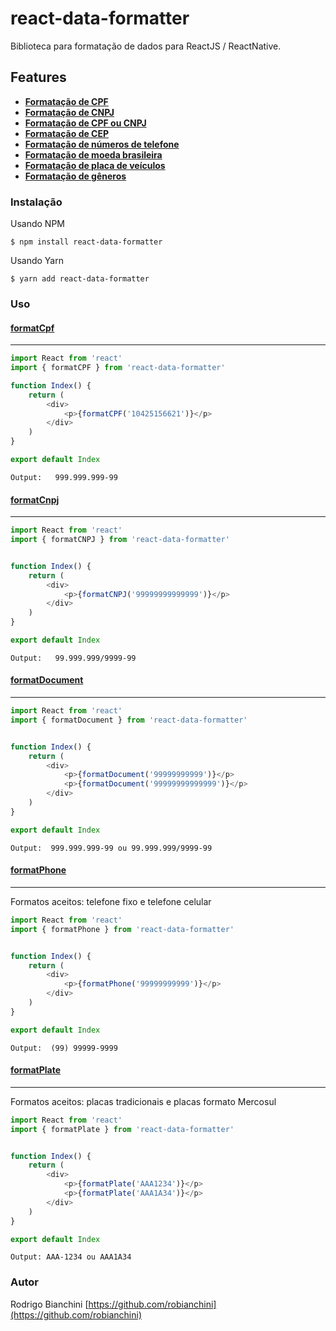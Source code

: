 # react-data-formatter

Biblioteca para formatação de dados para ReactJS / ReactNative.

## Features

- [ **Formatação de CPF**](#formatcpf)
- [ **Formatação de CNPJ**](#formatcnpj)
- [ **Formatação de CPF ou CNPJ**](#formatdocument)
- [ **Formatação de CEP**](#formatzipcode)
- [ **Formatação de números de telefone**](#formatphone)
- [ **Formatação de moeda brasileira**](#formatcurrency)
- [ **Formatação de placa de veículos**](#formatplate)
- [ **Formatação de gêneros**](#formatgender)

### Instalação

Usando NPM

`$ npm install react-data-formatter`

Usando Yarn

`$ yarn add react-data-formatter`

### Uso

#### [**formatCpf**](#formatcpf)
------------

```javascript
import React from 'react'
import { formatCPF } from 'react-data-formatter'

function Index() {
    return (
        <div>
            <p>{formatCPF('10425156621')}</p>
        </div>
    )
}

export default Index
```
`Output:   999.999.999-99`

#### [**formatCnpj**](#formatcnpj)

------------

```javascript
import React from 'react'
import { formatCNPJ } from 'react-data-formatter'


function Index() {
    return (
        <div>
            <p>{formatCNPJ('99999999999999')}</p>
        </div>
    )
}

export default Index
```
`Output:   99.999.999/9999-99`

#### [**formatDocument**](#formatdocument)

------------


```javascript
import React from 'react'
import { formatDocument } from 'react-data-formatter'


function Index() {
    return (
        <div>
            <p>{formatDocument('99999999999')}</p>
            <p>{formatDocument('99999999999999')}</p>
        </div>
    )
}

export default Index
```
`Output:  999.999.999-99 ou 99.999.999/9999-99`

#### [**formatPhone**](#formatphone)

------------
Formatos aceitos: telefone fixo e telefone celular

```javascript
import React from 'react'
import { formatPhone } from 'react-data-formatter'


function Index() {
    return (
        <div>
            <p>{formatPhone('99999999999')}</p>
        </div>
    )
}

export default Index
```
`Output:  (99) 99999-9999`

#### [**formatPlate**](#formatplate)

------------
Formatos aceitos: placas tradicionais e placas formato Mercosul


```javascript
import React from 'react'
import { formatPlate } from 'react-data-formatter'


function Index() {
    return (
        <div>
            <p>{formatPlate('AAA1234')}</p>
			<p>{formatPlate('AAA1A34')}</p>
        </div>
    )
}

export default Index
```
`Output: AAA-1234 ou AAA1A34`

### Autor

Rodrigo Bianchini
[https://github.com/robianchini](https://github.com/robianchini)
